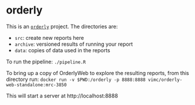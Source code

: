 # orderly

This is an [`orderly`](https://github.com/vimc/orderly) project.  The directories are:

* `src`: create new reports here
* `archive`: versioned results of running your report
* `data`: copies of data used in the reports

To run the pipeline:
`./pipeline.R`

To bring up a copy of OrderlyWeb to explore the resulting reports, from this directory run:
`docker run -v $PWD:/orderly -p 8888:8888 vimc/orderly-web-standalone:mrc-3850`

This will start a server at http://localhost:8888
